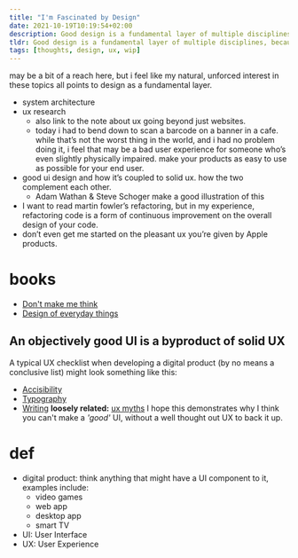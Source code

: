 ```yaml
---
title: "I'm Fascinated by Design"
date: 2021-10-19T10:19:54+02:00
description: Good design is a fundamental layer of multiple disciplines, because of this, I think it's important to make time to understand the principles of good design
tldr: Good design is a fundamental layer of multiple disciplines, because of this, I think it's important to make time to understand the principles of good design
tags: [thoughts, design, ux, wip]
---
```


may be a bit of a reach here, but i feel like my natural, unforced interest in these topics all points to design as a fundamental layer. 

* system architecture 
* ux research
    * also link to the note about ux going beyond just websites. 
    * today i had to bend down to scan a barcode on a banner in a cafe. while that’s not the worst thing in the world, and i had no problem doing it, i feel that may be a bad user experience for someone who’s even slightly physically impaired. make your products as easy to use as possible for your end user. 
* good ui design and how it’s coupled to solid ux. how the two complement each other. 
    * Adam Wathan & Steve Schoger make a good illustration of this
* I want to read martin fowler’s refactoring, but in my experience, refactoring code is a form of continuous improvement on the overall design of your code.
* don’t even get me started on the pleasant ux you’re given by Apple products.

# books
- [Don't make me think](https://www.amazon.com/Dont-Make-Think-Revisited-Usability/dp/0321965515)
- [Design of everyday things](https://www.amazon.com/Design-Everyday-Things-Revised-Expanded/dp/0465050654)

## An objectively good UI is a byproduct of solid UX
A typical UX checklist when developing a digital product (by no means a conclusive list) might look something like this:
  - [Accisibility](https://www.checklist.design/topics/accessibility)
  - [Typography](https://www.checklist.design/topics/typography)
  - [Writing](https://www.checklist.design/topics/ux-writing)
**loosely related:** [ux myths](https://uxmyths.com/)
I hope this demonstrates why I think you can't make a *'good'* UI, without a well thought out UX to back it up.

# def
- digital product: think anything that might have a UI component to it, examples include:
  - video games
  - web app
  - desktop app
  - smart TV
- UI: User Interface
- UX: User Experience